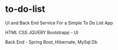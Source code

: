 # to-do-list

UI and Back End Service For a Simple To Do List App

HTML CSS JQUERY Bootstrapp - UI

Back End - Spring Boot, Hibernate, MySql Db
